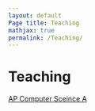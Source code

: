 ```yaml
---
layout: default
Page title: Teaching
mathjax: true
permalink: /Teaching/
---
```


# Teaching

[AP Computer Sceince A](/APCompSciA/index.md)
